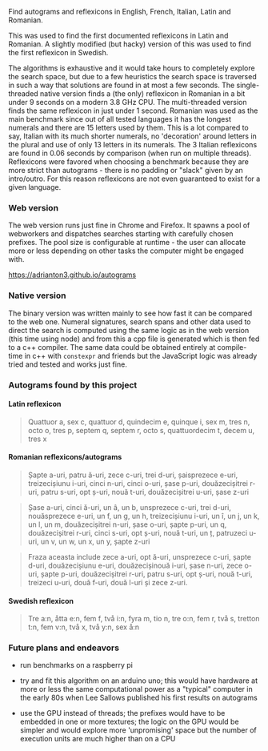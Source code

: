 Find autograms and reflexicons in English, French, Italian, Latin and Romanian.

This was used to find the first documented reflexicons in Latin and Romanian.
A slightly modified (but hacky) version of this was used to find the first reflexicon in Swedish.

The algorithms is exhaustive and it would take hours to completely explore the search space,
but due to a few heuristics the search space is traversed in such a way that solutions are found in at most a few seconds. The single-threaded native version finds a (the only) reflexicon in Romanian in a bit under 9 seconds
on a modern 3.8 GHz CPU. The multi-threaded version finds the same reflexicon in just under 1 second. Romanian was used as the main benchmark since out of all tested languages it has the longest numerals and there are 15 letters used by them. This is a lot compared to say, Italian with its much shorter numerals, no 'decoration' around letters in the plural and use of only 13 letters in its numerals. The 3 Italian reflexicons are found in 0.06 seconds by comparison (when run on multiple threads). Reflexicons were favored when choosing a benchmark because they are more strict than autograms - there is no padding or "slack" given by an intro/outro. For this reason reflexicons are not even guaranteed to exist for a given language.

### Web version

The web version runs just fine in Chrome and Firefox. It spawns a pool of webworkers and dispatches
searches starting with carefully chosen prefixes. The pool size is configurable at runtime - the user can
allocate more or less depending on other tasks the computer might be engaged with.

https://adrianton3.github.io/autograms

### Native version

The binary version was written mainly to see how fast it can be compared to the web one.
Numeral signatures, search spans and other data used to direct the search is computed using the same logic
as in the web version (this time using node) and from this a cpp file is generated which is then fed to a c++ compiler. The same data could be obtained entirely at compile-time in c++ with `constexpr` and friends but the
JavaScript logic was already tried and tested and works just fine.

### Autograms found by this project

#### Latin reflexicon

> Quattuor a, sex c, quattuor d, quindecim e, quinque i, sex m, tres n, octo o, tres p, septem q, septem r, octo s, quattuordecim t, decem u, tres x

#### Romanian reflexicons/autograms

> Șapte a-uri, patru ă-uri, zece c-uri, trei d-uri, șaisprezece e-uri, treizecișiunu i-uri, cinci n-uri, cinci o-uri, șase p-uri, douăzecișitrei r-uri, patru s-uri, opt ș-uri, nouă t-uri, douăzecișitrei u-uri, șase z-uri

> Șase a-uri, cinci ă-uri, un â, un b, unsprezece c-uri, trei d-uri, nouăsprezece e-uri, un f, un g, un h, treizecișiunu i-uri, un î, un j, un k, un l, un m, douăzecișitrei n-uri, șase o-uri, șapte p-uri, un q, douăzecișitrei r-uri, cinci s-uri, opt ș-uri, nouă t-uri, un ț, patruzeci u-uri, un v, un w, un x, un y, șapte z-uri

> Fraza aceasta include zece a-uri, opt ă-uri, unsprezece c-uri, șapte d-uri, douăzecișiunu e-uri, douăzecișinouă i-uri, șase n-uri, zece o-uri, șapte p-uri, douăzecișitrei r-uri, patru s-uri, opt ș-uri, nouă t-uri, treizeci u-uri, două f-uri, două l-uri și zece z-uri.

#### Swedish reflexicon

> Tre a:n, åtta e:n, fem f, två i:n, fyra m, tio n, tre o:n, fem r, två s, tretton t:n, fem v:n, två x, två y:n, sex å:n

### Future plans and endeavors

+ run benchmarks on a raspberry pi

+ try and fit this algorithm on an arduino uno; this would have hardware at more or less the
same computational power as a "typical" computer in the early 80s when Lee Sallows published his first results on autograms

+ use the GPU instead of threads; the prefixes would have to be embedded in one or more textures;
the logic on the GPU would be simpler and would explore more 'unpromising' space but the number of execution
units are much higher than on a CPU
